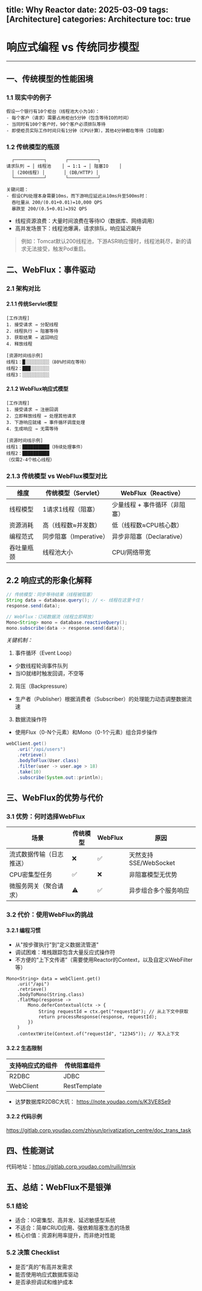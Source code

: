 title: Why Reactor
date: 2025-03-09
tags: [Architecture]
categories: Architecture
toc: true
---

# 响应式编程 vs 传统同步模型

---

## 一、传统模型的性能困境

### 1.1 现实中的例子
```plaintext
假设一个银行有10个柜台（线程池大小为10）：
- 每个客户（请求）需要占用柜台5分钟（包含等待IO的时间）
- 当同时有100个客户时，90个客户必须排队等待
- 即使柜员实际工作时间只有1分钟（CPU计算），其他4分钟都在等待（IO阻塞）
```
### 1.2 传统模型的瓶颈

```
  ┌───────────┐       ┌───────────┐
请求队列 → │ 线程池    │ → 1:1 → │ 阻塞IO    │
  │ (200线程) │       │ (DB/HTTP) │
  └───────────┘       └───────────┘

关键问题：
- 假设CPU处理本身需要10ms，而下游响应延迟从10ms升至500ms时：
  吞吐量从 200/(0.01+0.01)=10,000 QPS 
  暴跌至 200/(0.5+0.01)=392 QPS
```

- 线程资源浪费：大量时间浪费在等待IO（数据库、网络调用）
- 高并发场景下：线程池爆满，请求排队，响应延迟飙升

> 例如：Tomcat默认200线程池，下游ASR响应慢时，线程池耗尽，新的请求无法接受，触发Pod重启。

## 二、WebFlux：事件驱动
### 2.1 架构对比
#### 2.1.1 传统Servlet模型
```
[工作流程]
1. 接受请求 → 分配线程
2. 线程执行 → 阻塞等待
3. 获取结果 → 返回响应
4. 释放线程

[资源时间线示例]
线程1：█░░░░░░░░░（80%时间在等待）
线程2：███░░░░░░░
线程3：░░░░░░░░░░
```

#### 2.1.2 WebFlux响应式模型
```
[工作流程]
1. 接受请求 → 注册回调
2. 立即释放线程 → 处理其他请求
3. 下游响应就绪 → 事件循环调度处理
4. 生成响应 → 无需等待

[资源时间线示例]
线程1：██████████（持续处理事件）
线程2：██████████
（仅需2-4个核心线程）
```

### 2.1.3 传统模型 vs WebFlux模型对比

| 维度       | 传统模型（Servlet）    | WebFlux（Reactive）           |
| ---------- | ---------------------- | ----------------------------- |
| 线程模型   | 1请求1线程（阻塞）     | 少量线程 + 事件循环（非阻塞） |
| 资源消耗   | 高（线程数≈并发数）    | 低（线程数≈CPU核心数）        |
| 编程范式   | 同步阻塞（Imperative） | 异步非阻塞（Declarative）     |
| 吞吐量瓶颈 | 线程池大小             | CPU/网络带宽                  |

## 2.2 响应式的形象化解释
```java
// 传统模型：同步等待结果（线程被阻塞）
String data = database.query(); // <- 线程在这里卡住！
response.send(data);

// WebFlux：订阅数据流（线程立即释放）
Mono<String> mono = database.reactiveQuery();
mono.subscribe(data -> response.send(data));
```
*关键机制：*
1. 事件循环（Event Loop）
- 少数线程轮询事件队列
- 当IO就绪时触发回调，不空等

2. 背压（Backpressure）
- 生产者（Publisher）根据消费者（Subscriber）的处理能力动态调整数据流速

3. 数据流操作符
- 使用Flux（0-N个元素）和Mono（0-1个元素）组合异步操作
```java
webClient.get()
    .uri("/api/users")
    .retrieve()
    .bodyToFlux(User.class)
    .filter(user -> user.age > 18)
    .take(10)
    .subscribe(System.out::println);
```

## 三、WebFlux的优势与代价

### 3.1 优势：何时选择WebFlux

| 场景                     | 传统模型 | WebFlux | 原因                  |
| ------------------------ | -------- | ------- | --------------------- |
| 流式数据传输（日志推送） | ❌        | ✅       | 天然支持SSE/WebSocket |
| CPU密集型任务            | ✅        | ❌       | 非阻塞模型无优势      |
| 微服务网关（聚合请求）   | ⚠️        | ✅       | 异步组合多个服务响应  |

### 3.2 代价：使用WebFlux的挑战

#### 3.2.1 编程习惯
- 从"按步骤执行"到"定义数据流管道"
- 调试困难：堆栈跟踪包含大量反应式操作符
- 不方便的“上下文传递”（需要使用Reactor的Context，以及自定义WebFilter等）
```
Mono<String> data = webClient.get()
    .uri("/api")
    .retrieve()
    .bodyToMono(String.class)
    .flatMap(response -> 
        Mono.deferContextual(ctx -> {
            String requestId = ctx.get("requestId"); // 从上下文中获取
            return processResponse(response, requestId);
        })
    )
    .contextWrite(Context.of("requestId", "12345")); // 写入上下文
```

#### 3.2.2 生态限制
| 支持响应式的组件 | 传统阻塞组件 |
| ---------------- | ------------ |
| R2DBC            | JDBC         |
| WebClient        | RestTemplate |

- 达梦数据库R2DBC大坑：
https://note.youdao.com/s/K3VE8Se9

#### 3.2.2 代码示例
https://gitlab.corp.youdao.com/zhiyun/privatization_centre/doc_trans_task

## 四、性能测试
代码地址：https://gitlab.corp.youdao.com/ruili/mrsix


## 五、总结：WebFlux不是银弹
### 5.1 结论
- 适合：IO密集型、高并发、延迟敏感型系统
- 不适合：简单CRUD应用、强依赖阻塞生态的场景
- 核心价值：资源利用率提升，而非绝对性能

### 5.2 决策 Checklist
- 是否“真的”有高并发需求
- 能否使用响应式数据库驱动
- 是否承担调试和维护成本